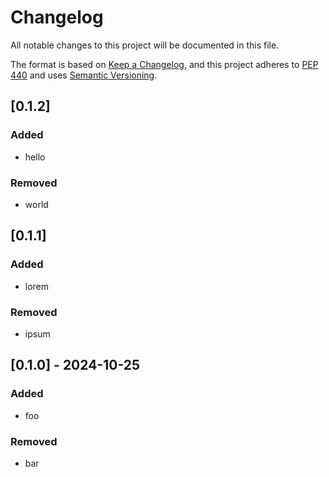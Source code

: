 # Changelog

All notable changes to this project will be documented in this file.

The format is based on [Keep a Changelog](https://keepachangelog.com/en/1.0.0/),
and this project adheres to [PEP 440](https://www.python.org/dev/peps/pep-0440/)
and uses [Semantic Versioning](https://semver.org/spec/v2.0.0.html).


## [0.1.2]

### Added
* hello

### Removed
* world

## [0.1.1]

### Added
* lorem

### Removed
* ipsum

## [0.1.0] - 2024-10-25

### Added
* foo

### Removed
* bar